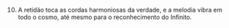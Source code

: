 ﻿10. A retidão toca as cordas harmoniosas da verdade, e a melodia vibra em todo o cosmo, até mesmo para o reconhecimento do Infinito.